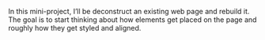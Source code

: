 In this mini-project, I’ll be deconstruct an existing web page and rebuild it.
The goal is to start thinking about how elements get placed on the page and roughly how they get styled and aligned. 
